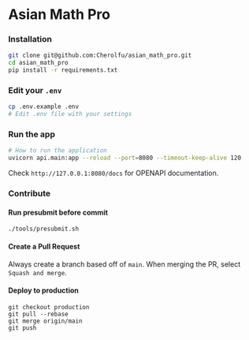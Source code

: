 # Asian Math Pro

### Installation

```bash
git clone git@github.com:Cherolfu/asian_math_pro.git
cd asian_math_pro
pip install -r requirements.txt
```

### Edit your `.env`

```bash
cp .env.example .env
# Edit .env file with your settings
```
### Run the app

```bash
# How to run the application
uvicorn api.main:app --reload --port=8080 --timeout-keep-alive 120
```

Check `http://127.0.0.1:8080/docs` for OPENAPI documentation.


### Contribute

#### Run presubmit before commit
```
./tools/presubmit.sh
```

#### Create a Pull Request
Always create a branch based off of `main`.
When merging the PR, select `Squash and merge`.

#### Deploy to production
```
git checkout production
git pull --rebase
git merge origin/main
git push
```
